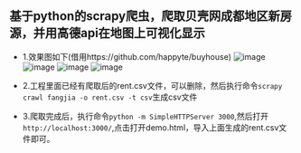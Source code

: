 
## 基于python的scrapy爬虫，爬取贝壳网成都地区新房源，并用高德api在地图上可视化显示

- 1.效果图如下(借用https://github.com/happyte/buyhouse)
![image](https://github.com/happyte/buyhouse/blob/master/1.png)
![image](https://github.com/happyte/buyhouse/blob/master/2.png)
![image](https://github.com/happyte/buyhouse/blob/master/3.png)
![image](https://github.com/happyte/buyhouse/blob/master/4.png)


- 2.工程里面已经有爬取后的rent.csv文件，可以删除，然后执行命令`scrapy crawl fangjia -o rent.csv -t csv`生成csv文件

- 3.爬取完成后，执行命令`python -m SimpleHTTPServer 3000`,然后打开`http://localhost:3000/`,点击打开demo.html，导入上面生成的rent.csv文件即可。

